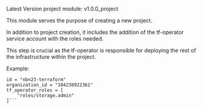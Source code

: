 Latest Version project module: v1.0.0_project

This module serves the purpose of creating a new project. 

In addition to project creation, it includes the addition of the tf-operator service account with the roles needed. 

This step is crucial as the tf-operator is responsible for deploying the rest of the infrastructure within the project.

Example:

```name = "nbn23-terraform"
id = "nbn23-terraform"
organization_id = "104238922361"
tf_operator_roles = [
    "roles/storage.admin"
]```